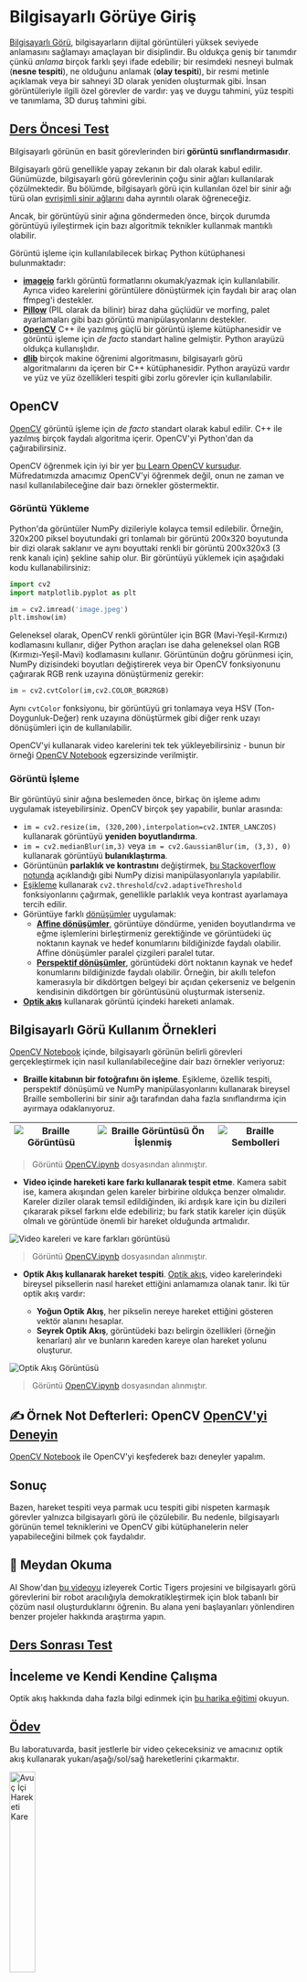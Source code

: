 <!--
CO_OP_TRANSLATOR_METADATA:
{
  "original_hash": "feeca98225cb420afc89415f24f63d92",
  "translation_date": "2025-09-23T08:39:22+00:00",
  "source_file": "lessons/4-ComputerVision/06-IntroCV/README.md",
  "language_code": "tr"
}
-->
# Bilgisayarlı Görüye Giriş

[Bilgisayarlı Görü](https://wikipedia.org/wiki/Computer_vision), bilgisayarların dijital görüntüleri yüksek seviyede anlamasını sağlamayı amaçlayan bir disiplindir. Bu oldukça geniş bir tanımdır çünkü *anlama* birçok farklı şeyi ifade edebilir; bir resimdeki nesneyi bulmak (**nesne tespiti**), ne olduğunu anlamak (**olay tespiti**), bir resmi metinle açıklamak veya bir sahneyi 3D olarak yeniden oluşturmak gibi. İnsan görüntüleriyle ilgili özel görevler de vardır: yaş ve duygu tahmini, yüz tespiti ve tanımlama, 3D duruş tahmini gibi.

## [Ders Öncesi Test](https://ff-quizzes.netlify.app/en/ai/quiz/11)

Bilgisayarlı görünün en basit görevlerinden biri **görüntü sınıflandırmasıdır**.

Bilgisayarlı görü genellikle yapay zekanın bir dalı olarak kabul edilir. Günümüzde, bilgisayarlı görü görevlerinin çoğu sinir ağları kullanılarak çözülmektedir. Bu bölümde, bilgisayarlı görü için kullanılan özel bir sinir ağı türü olan [evrişimli sinir ağlarını](../07-ConvNets/README.md) daha ayrıntılı olarak öğreneceğiz.

Ancak, bir görüntüyü sinir ağına göndermeden önce, birçok durumda görüntüyü iyileştirmek için bazı algoritmik teknikler kullanmak mantıklı olabilir.

Görüntü işleme için kullanılabilecek birkaç Python kütüphanesi bulunmaktadır:

* **[imageio](https://imageio.readthedocs.io/en/stable/)** farklı görüntü formatlarını okumak/yazmak için kullanılabilir. Ayrıca video karelerini görüntülere dönüştürmek için faydalı bir araç olan ffmpeg'i destekler.
* **[Pillow](https://pillow.readthedocs.io/en/stable/index.html)** (PIL olarak da bilinir) biraz daha güçlüdür ve morfing, palet ayarlamaları gibi bazı görüntü manipülasyonlarını destekler.
* **[OpenCV](https://opencv.org/)** C++ ile yazılmış güçlü bir görüntü işleme kütüphanesidir ve görüntü işleme için *de facto* standart haline gelmiştir. Python arayüzü oldukça kullanışlıdır.
* **[dlib](http://dlib.net/)** birçok makine öğrenimi algoritmasını, bilgisayarlı görü algoritmalarını da içeren bir C++ kütüphanesidir. Python arayüzü vardır ve yüz ve yüz özellikleri tespiti gibi zorlu görevler için kullanılabilir.

## OpenCV

[OpenCV](https://opencv.org/) görüntü işleme için *de facto* standart olarak kabul edilir. C++ ile yazılmış birçok faydalı algoritma içerir. OpenCV'yi Python'dan da çağırabilirsiniz.

OpenCV öğrenmek için iyi bir yer [bu Learn OpenCV kursudur](https://learnopencv.com/getting-started-with-opencv/). Müfredatımızda amacımız OpenCV'yi öğrenmek değil, onun ne zaman ve nasıl kullanılabileceğine dair bazı örnekler göstermektir.

### Görüntü Yükleme

Python'da görüntüler NumPy dizileriyle kolayca temsil edilebilir. Örneğin, 320x200 piksel boyutundaki gri tonlamalı bir görüntü 200x320 boyutunda bir dizi olarak saklanır ve aynı boyuttaki renkli bir görüntü 200x320x3 (3 renk kanalı için) şekline sahip olur. Bir görüntüyü yüklemek için aşağıdaki kodu kullanabilirsiniz:

```python
import cv2
import matplotlib.pyplot as plt

im = cv2.imread('image.jpeg')
plt.imshow(im)
```

Geleneksel olarak, OpenCV renkli görüntüler için BGR (Mavi-Yeşil-Kırmızı) kodlamasını kullanır, diğer Python araçları ise daha geleneksel olan RGB (Kırmızı-Yeşil-Mavi) kodlamasını kullanır. Görüntünün doğru görünmesi için, NumPy dizisindeki boyutları değiştirerek veya bir OpenCV fonksiyonunu çağırarak RGB renk uzayına dönüştürmeniz gerekir:

```python
im = cv2.cvtColor(im,cv2.COLOR_BGR2RGB)
```

Aynı `cvtColor` fonksiyonu, bir görüntüyü gri tonlamaya veya HSV (Ton-Doygunluk-Değer) renk uzayına dönüştürmek gibi diğer renk uzayı dönüşümleri için de kullanılabilir.

OpenCV'yi kullanarak video karelerini tek tek yükleyebilirsiniz - bunun bir örneği [OpenCV Notebook](OpenCV.ipynb) egzersizinde verilmiştir.

### Görüntü İşleme

Bir görüntüyü sinir ağına beslemeden önce, birkaç ön işleme adımı uygulamak isteyebilirsiniz. OpenCV birçok şey yapabilir, bunlar arasında:

* `im = cv2.resize(im, (320,200),interpolation=cv2.INTER_LANCZOS)` kullanarak görüntüyü **yeniden boyutlandırma**.
* `im = cv2.medianBlur(im,3)` veya `im = cv2.GaussianBlur(im, (3,3), 0)` kullanarak görüntüyü **bulanıklaştırma**.
* Görüntünün **parlaklık ve kontrastını** değiştirmek, [bu Stackoverflow notunda](https://stackoverflow.com/questions/39308030/how-do-i-increase-the-contrast-of-an-image-in-python-opencv) açıklandığı gibi NumPy dizisi manipülasyonlarıyla yapılabilir.
* [Eşikleme](https://docs.opencv.org/4.x/d7/d4d/tutorial_py_thresholding.html) kullanarak `cv2.threshold`/`cv2.adaptiveThreshold` fonksiyonlarını çağırmak, genellikle parlaklık veya kontrast ayarlamaya tercih edilir.
* Görüntüye farklı [dönüşümler](https://docs.opencv.org/4.5.5/da/d6e/tutorial_py_geometric_transformations.html) uygulamak:
    - **[Affine dönüşümler](https://docs.opencv.org/4.5.5/d4/d61/tutorial_warp_affine.html)**, görüntüye döndürme, yeniden boyutlandırma ve eğme işlemlerini birleştirmeniz gerektiğinde ve görüntüdeki üç noktanın kaynak ve hedef konumlarını bildiğinizde faydalı olabilir. Affine dönüşümler paralel çizgileri paralel tutar.
    - **[Perspektif dönüşümler](https://medium.com/analytics-vidhya/opencv-perspective-transformation-9edffefb2143)**, görüntüdeki dört noktanın kaynak ve hedef konumlarını bildiğinizde faydalı olabilir. Örneğin, bir akıllı telefon kamerasıyla bir dikdörtgen belgeyi bir açıdan çekerseniz ve belgenin kendisinin dikdörtgen bir görüntüsünü oluşturmak isterseniz.
* **[Optik akış](https://docs.opencv.org/4.5.5/d4/dee/tutorial_optical_flow.html)** kullanarak görüntü içindeki hareketi anlamak.

## Bilgisayarlı Görü Kullanım Örnekleri

[OpenCV Notebook](OpenCV.ipynb) içinde, bilgisayarlı görünün belirli görevleri gerçekleştirmek için nasıl kullanılabileceğine dair bazı örnekler veriyoruz:

* **Braille kitabının bir fotoğrafını ön işleme**. Eşikleme, özellik tespiti, perspektif dönüşümü ve NumPy manipülasyonlarını kullanarak bireysel Braille sembollerini bir sinir ağı tarafından daha fazla sınıflandırma için ayırmaya odaklanıyoruz.

![Braille Görüntüsü](../../../../../translated_images/braille.341962ff76b1bd7044409371d3de09ced5028132aef97344ea4b7468c1208126.tr.jpeg) | ![Braille Görüntüsü Ön İşlenmiş](../../../../../translated_images/braille-result.46530fea020b03c76aac532d7d6eeef7f6fb35b55b1001cd21627907dabef3ed.tr.png) | ![Braille Sembolleri](../../../../../translated_images/braille-symbols.0159185ab69d533909dc4d7d26a1971b51401c6a80eb3a5584f250ea880af88b.tr.png)
----|-----|-----

> Görüntü [OpenCV.ipynb](OpenCV.ipynb) dosyasından alınmıştır.

* **Video içinde hareketi kare farkı kullanarak tespit etme**. Kamera sabit ise, kamera akışından gelen kareler birbirine oldukça benzer olmalıdır. Kareler diziler olarak temsil edildiğinden, iki ardışık kare için bu dizileri çıkararak piksel farkını elde edebiliriz; bu fark statik kareler için düşük olmalı ve görüntüde önemli bir hareket olduğunda artmalıdır.

![Video kareleri ve kare farkları görüntüsü](../../../../../translated_images/frame-difference.706f805491a0883c938e16447bf5eb2f7d69e812c7f743cbe7d7c7645168f81f.tr.png)

> Görüntü [OpenCV.ipynb](OpenCV.ipynb) dosyasından alınmıştır.

* **Optik Akış kullanarak hareket tespiti**. [Optik akış](https://docs.opencv.org/3.4/d4/dee/tutorial_optical_flow.html), video karelerindeki bireysel piksellerin nasıl hareket ettiğini anlamamıza olanak tanır. İki tür optik akış vardır:

   - **Yoğun Optik Akış**, her pikselin nereye hareket ettiğini gösteren vektör alanını hesaplar.
   - **Seyrek Optik Akış**, görüntüdeki bazı belirgin özellikleri (örneğin kenarları) alır ve bunların kareden kareye olan hareket yolunu oluşturur.

![Optik Akış Görüntüsü](../../../../../translated_images/optical.1f4a94464579a83a10784f3c07fe7228514714b96782edf50e70ccd59d2d8c4f.tr.png)

> Görüntü [OpenCV.ipynb](OpenCV.ipynb) dosyasından alınmıştır.

## ✍️ Örnek Not Defterleri: OpenCV [OpenCV'yi Deneyin](OpenCV.ipynb)

[OpenCV Notebook](OpenCV.ipynb) ile OpenCV'yi keşfederek bazı deneyler yapalım.

## Sonuç

Bazen, hareket tespiti veya parmak ucu tespiti gibi nispeten karmaşık görevler yalnızca bilgisayarlı görü ile çözülebilir. Bu nedenle, bilgisayarlı görünün temel tekniklerini ve OpenCV gibi kütüphanelerin neler yapabileceğini bilmek çok faydalıdır.

## 🚀 Meydan Okuma

AI Show'dan [bu videoyu](https://docs.microsoft.com/shows/ai-show/ai-show--2021-opencv-ai-competition--grand-prize-winners--cortic-tigers--episode-32?WT.mc_id=academic-77998-cacaste) izleyerek Cortic Tigers projesini ve bilgisayarlı görü görevlerini bir robot aracılığıyla demokratikleştirmek için blok tabanlı bir çözüm nasıl oluşturduklarını öğrenin. Bu alana yeni başlayanları yönlendiren benzer projeler hakkında araştırma yapın.

## [Ders Sonrası Test](https://ff-quizzes.netlify.app/en/ai/quiz/12)

## İnceleme ve Kendi Kendine Çalışma

Optik akış hakkında daha fazla bilgi edinmek için [bu harika eğitimi](https://learnopencv.com/optical-flow-in-opencv/) okuyun.

## [Ödev](lab/README.md)

Bu laboratuvarda, basit jestlerle bir video çekeceksiniz ve amacınız optik akış kullanarak yukarı/aşağı/sol/sağ hareketlerini çıkarmaktır.

<img src="images/palm-movement.png" width="30%" alt="Avuç İçi Hareketi Kare"/>

---

